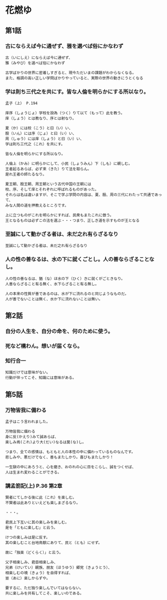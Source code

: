 # 花燃ゆ

## 第1話

### 古にならえば今に通ぜず、雅を選べば俗にかなわず

```
古（いにしえ）にならえば今に通ぜず、
雅（みやび）を選べば俗にかなわず
```

```
古学ばかりの世界に密着しすぎると、現今ただいまの課題がわからなくなる。
また、格調の高い正しい学問ばかりやっていると、実際の世界の動きにうとくなる
```

### 学は則ち三代之を共にす。皆な人倫を明らかにする所以なり。 

```
孟子（上） P.194

庠序（しょうじょ）学校を設為（つく）りて以て（もって）此を教う。
庠（しょう）とは教なり、序とは射なり。

夏（か）には校（こう）と曰（い）い、
殷（いん）には序（じょ）と曰（い）い、
周（しゅう）には庠（しょう）と曰（い）い、
学は則ち三代之（これ）を共にす。

皆な人倫を明らかにする所以なり。 

人倫上（かみ）に明らかにして、小民（しょうみん）下（しも）に親しむ。
王者起るあらば、必ず来（きた）りて法を取らん。
是れ王者の師たるなり。
```

```
夏王朝、殷王朝、周王朝という古代中国の王朝には
校、序、そして庠とそれぞれに呼ばれるものがあった。
それらは名は違いますが、そこで学ぶ学問の内容は、夏、殷、周の三代にわたって共通であって、
みな人間の道を押教えるところです。

上に立つものがこれを明らかにすれば、民衆もまたこれに倣う。
王となるものは必ずこの法を選ぶ・・・つまり、正しき道を示すものが王となる
```

### 至誠にして動かざる者は、未だ之れ有らざるなり
```
至誠にして動かざる者は、未だ之れ有らざるなり
```

### 人の性の善なるは、水の下に就くごとし。人の善ならざることなし。

```
人の性の善なるは、猶（な）ほ水の下（ひく）きに就くがごときなり。
人善ならざること有る無く、水下らざること有る無し。
```

```
人の本来の性質が善であるのは、水が下に流れるのと同じようなものだ。
人が善でないことは無く、水か下に流れないことは無い。
```

## 第2話

### 自分の人生を、自分の命を、何のために使う。

### 死など構わん。想いが届くなら。

### 知行合一
```
知識だけでは意味がない。
行動が伴ってこそ、知識には意味がある。
```

## 第5話

### 万物皆我に備わる
```
孟子はこう言われました。

万物皆我に備わる
身に反(かえり)みて誠あらば、
楽しみ焉(これ)より大(だい)なるは莫(な)し。

つまり、全ての感情は、もともと人の本性の中に備わっているものなんです。
悲しみや、悪だけでなく、善もまたしかり。喜びもまたしかり！

一生獄の中にあろうと、心を磨き、おのれの心に目をこらし、誠をつくせば、
人は生まれ変わることができる。
```

### 講孟箚記(上) P.36 第2章 
```
賢者にてしかる後に此（これ）を楽しむ。
不賢者は此ありといえども楽しまざるなり。

・・・。

君民上下互いに其の楽しみを楽しむ。
是を「ともに楽しむ」と云う。

けつの楽しみは是に反す。
其の楽しむこと台地鳥獣にありて、民と（とも）にせず。

故に「独楽（どくらく）」と云う。

父子相楽しみ、君臣相楽しみ、
兄弟（けいてい）親族、朋友（ほうゆう）郷党（きょうとう）、
相楽しむの境（きょう）を自得すれば、
豈（あに）楽しからずや。

要するに、ただ独り楽しんでいてはならない。
共に楽しみを共有してこそ、楽しいのである。
```
